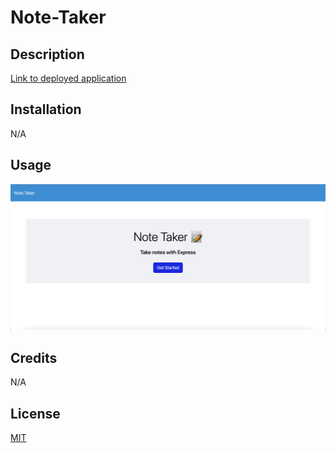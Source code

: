 # Note-Taker

## Description



[Link to deployed application]()

## Installation

N/A

## Usage



![alt text](./Develop/public/assets/images/Screenshot1.png)



## Credits

N/A

## License

[MIT](https://choosealicense.com/licenses/mit/)